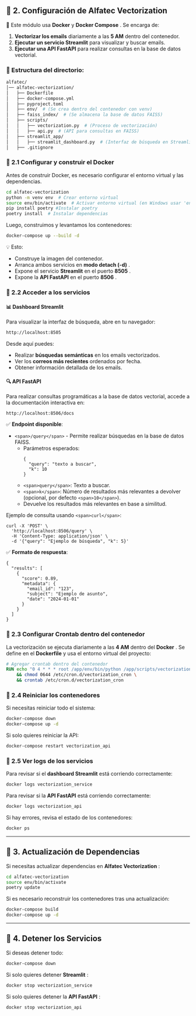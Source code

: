 ## 🐳 2. Configuración de **Alfatec Vectorization**

📌 Este módulo usa **Docker** y  **Docker Compose** . Se encarga de:

1. **Vectorizar los emails** diariamente a las **5 AM** dentro del contenedor.
2. **Ejecutar un servicio Streamlit** para visualizar y buscar emails.
3. **Ejecutar una API FastAPI** para realizar consultas en la base de datos vectorial.

### 📂 Estructura del directorio:

```bash
alfatec/
│── alfatec-vectorization/
│   ├── Dockerfile
│   ├── docker-compose.yml
│   ├── pyproject.toml
│   ├── env/  # (Se crea dentro del contenedor con venv)
│   ├── faiss_index/  # (Se almacena la base de datos FAISS)
│   ├── scripts/
│   │   ├── vectorization.py  # (Proceso de vectorización)
│   │   ├── api.py  # (API para consultas en FAISS)
│   ├── streamlit_app/
│   │   ├── streamlit_dashboard.py  # (Interfaz de búsqueda en Streamlit)
│   ├── .gitignore
```

### 🔹 2.1 Configurar y construir el **Docker**

Antes de construir Docker, es necesario configurar el entorno virtual y las dependencias.

```bash
cd alfatec-vectorization
python -m venv env  # Crear entorno virtual
source env/bin/activate  # Activar entorno virtual (en Windows usar 'env\\Scripts\\activate')
pip install poetry #Instalar poetry
poetry install  # Instalar dependencias
```

Luego, construimos y levantamos los contenedores:

```bash
docker-compose up --build -d
```

💡 Esto:

* Construye la imagen del contenedor.
* Arranca ambos servicios en  **modo detach (-d)** .
* Expone el servicio **Streamlit** en el puerto  **8505** .
* Expone la **API FastAPI** en el puerto  **8506** .

### 🔹 2.2 Acceder a los servicios

#### 📊 **Dashboard Streamlit**

Para visualizar la interfaz de búsqueda, abre en tu navegador:

```bash
http://localhost:8505
```

Desde aquí puedes:

* Realizar **búsquedas semánticas** en los emails vectorizados.
* Ver los **correos más recientes** ordenados por fecha.
* Obtener información detallada de los emails.

#### 🔍 **API FastAPI**

Para realizar consultas programáticas a la base de datos vectorial, accede a la documentación interactiva en:

```
http://localhost:8506/docs
```

✅ **Endpoint disponible**:

* `<span>/query</span>` - Permite realizar búsquedas en la base de datos FAISS.
  * Parámetros esperados:
    ```
    {
      "query": "texto a buscar",
      "k": 10
    }
    ```
  * `<span>query</span>`: Texto a buscar.
  * `<span>k</span>`: Número de resultados más relevantes a devolver (opcional, por defecto `<span>10</span>`).
  * Devuelve los resultados más relevantes en base a similitud.

Ejemplo de consulta usando `<span>curl</span>`:

```
curl -X 'POST' \
  'http://localhost:8506/query' \
  -H 'Content-Type: application/json' \
  -d '{"query": "Ejemplo de búsqueda", "k": 5}'
```

✅ **Formato de respuesta**:

```
{
  "results": [
    {
      "score": 0.89,
      "metadata": {
        "email_id": "123",
        "subject": "Ejemplo de asunto",
        "date": "2024-01-01"
      }
    }
  ]
}
```

### 🔹 2.3 Configurar **Crontab** dentro del contenedor

La vectorización se ejecuta diariamente a las **4 AM** dentro del  **Docker** . Se define en el **Dockerfile** y usa el entorno virtual del proyecto:

```dockerfile
# Agregar crontab dentro del contenedor
RUN echo "0 4 * * * root /app/env/bin/python /app/scripts/vectorization.py" > /etc/cron.d/vectorization_cron \
    && chmod 0644 /etc/cron.d/vectorization_cron \
    && crontab /etc/cron.d/vectorization_cron
```

### 🔹 2.4 Reiniciar los contenedores

Si necesitas reiniciar todo el sistema:

```bash
docker-compose down
docker-compose up -d
```

Si solo quieres reiniciar la API:

```bash
docker-compose restart vectorization_api
```

### 🔹 2.5 Ver logs de los servicios

Para revisar si el **dashboard Streamlit** está corriendo correctamente:

```bash
docker logs vectorization_service
```

Para revisar si la **API FastAPI** está corriendo correctamente:

```bash
docker logs vectorization_api
```

Si hay errores, revisa el estado de los contenedores:

```bash
docker ps
```

---

## 🔄 3. Actualización de Dependencias

Si necesitas actualizar dependencias en  **Alfatec Vectorization** :

```bash
cd alfatec-vectorization
source env/bin/activate
poetry update
```

Si es necesario reconstruir los contenedores tras una actualización:

```bash
docker-compose build
docker-compose up -d
```

---

## 🛑 4. Detener los Servicios

Si deseas detener todo:

```bash
docker-compose down
```

Si solo quieres detener  **Streamlit** :

```bash
docker stop vectorization_service
```

Si solo quieres detener la  **API FastAPI** :

```bash
docker stop vectorization_api
```
